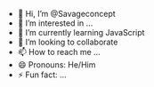 - 👋 Hi, I’m @Savageconcept
- 👀 I’m interested in ...
- 🌱 I’m currently learning JavaScript
- 💞️ I’m looking to collaborate
- 📫 How to reach me ...
- 😄 Pronouns: He/Him 
- ⚡ Fun fact: ...

<!---
Savageconcept/Savageconcept is a ✨ special ✨ repository because its `README.md` (this file) appears on your GitHub profile.
You can click the Preview link to take a look at your changes.
--->
